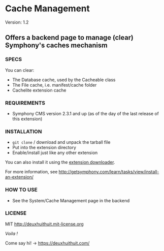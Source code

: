 # Cache Management #

Version: 1.2

## Offers a backend page to manage (clear) Symphony's caches mechanism ##

### SPECS ###

You can clear:

- The Database cache, used by the Cacheable class
- The File cache, i.e. manifest/cache folder
- Cachelite extension cache


### REQUIREMENTS ###

- Symphony CMS version 2.3.1 and up (as of the day of the last release of this extension)

### INSTALLATION ###

- `git clone` / download and unpack the tarball file
- Put into the extension directory
- Enable/install just like any other extension

You can also install it using the [extension downloader](http://symphonyextensions.com/extensions/extension_downloader/).

For more information, see <http://getsymphony.com/learn/tasks/view/install-an-extension/>

### HOW TO USE ###

- See the System/Cache Management page in the backend

### LICENSE ###

MIT <http://deuxhuithuit.mit-license.org>

*Voila !*

Come say hi! -> <https://deuxhuithuit.com/>
